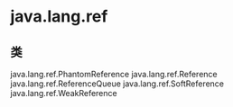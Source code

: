 # java.lang.ref

## 类

java.lang.ref.PhantomReference<T>
java.lang.ref.Reference<T>
java.lang.ref.ReferenceQueue<T>
java.lang.ref.SoftReference<T>
java.lang.ref.WeakReference<T>




